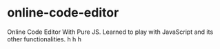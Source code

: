 # online-code-editor
Online Code Editor With Pure JS.
Learned to play with JavaScript and its other functionalities.
h 
 h 
  h
